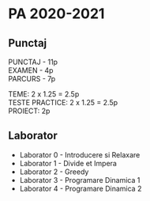# PA 2020-2021
## Punctaj

PUNCTAJ - 11p\
EXAMEN - 4p\
PARCURS - 7p

TEME: 2 x 1.25 = 2.5p\
TESTE PRACTICE: 2 x 1.25 = 2.5p\
PROIECT: 2p

## Laborator

* Laborator 0 - Introducere si Relaxare
* Laborator 1 - Divide et Impera
* Laborator 2 - Greedy
* Laborator 3 - Programare Dinamica 1
* Laborator 4 - Programare Dinamica 2
